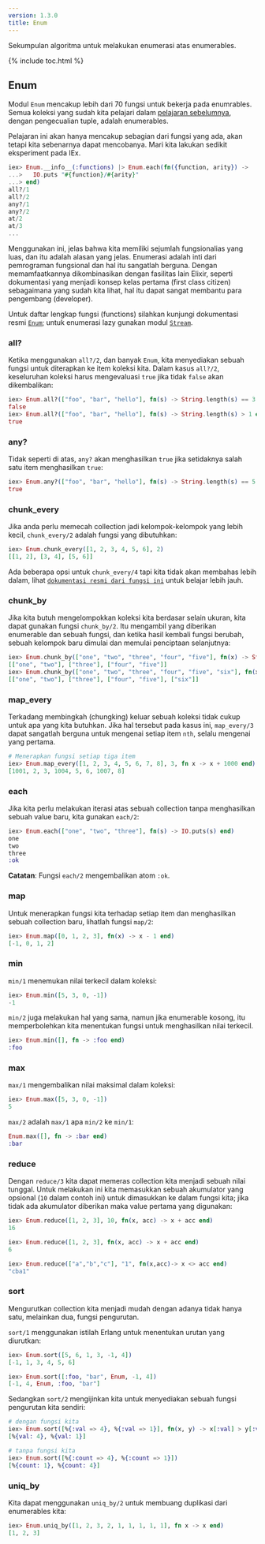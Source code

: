 ```yaml
---
version: 1.3.0
title: Enum
---
```


Sekumpulan algoritma untuk melakukan enumerasi atas enumerables.

{% include toc.html %}

## Enum

Modul `Enum` mencakup lebih dari 70 fungsi untuk bekerja pada enumrables. Semua koleksi yang sudah kita pelajari dalam [pelajaran sebelumnya](../collections/), dengan pengecualian tuple, adalah enumerables.

Pelajaran ini akan hanya mencakup sebagian dari fungsi yang ada, akan tetapi kita sebenarnya dapat mencobanya.
Mari kita lakukan sedikit eksperiment pada IEx.

```elixir
iex> Enum.__info__(:functions) |> Enum.each(fn({function, arity}) ->
...>   IO.puts "#{function}/#{arity}"
...> end)
all?/1
all?/2
any?/1
any?/2
at/2
at/3
...
```

Menggunakan ini, jelas bahwa kita memiliki sejumlah fungsionalias yang luas, dan itu adalah alasan yang jelas. Enumerasi adalah inti dari pemrograman fungsional dan hal itu sangatlah berguna. Dengan memamfaatkannya dikombinasikan dengan fasilitas lain Elixir, seperti dokumentasi yang menjadi konsep kelas pertama (first class citizen) sebagaimana yang sudah kita lihat, hal itu dapat sangat membantu para pengembang (developer).

Untuk daftar lengkap fungsi (functions) silahkan kunjungi dokumentasi resmi [`Enum`](https://hexdocs.pm/elixir/Enum.html); untuk enumerasi lazy gunakan modul [`Stream`](https://hexdocs.pm/elixir/Stream.html).


### all?

Ketika menggunakan `all?/2`, dan banyak `Enum`, kita menyediakan sebuah fungsi untuk diterapkan ke item koleksi kita. Dalam kasus `all?/2`, keseluruhan koleksi harus mengevaluasi `true` jika tidak `false` akan dikembalikan:

```elixir
iex> Enum.all?(["foo", "bar", "hello"], fn(s) -> String.length(s) == 3 end)
false
iex> Enum.all?(["foo", "bar", "hello"], fn(s) -> String.length(s) > 1 end)
true
```

### any?

Tidak seperti di atas, `any?` akan menghasilkan `true` jika setidaknya salah satu item menghasilkan `true`:

```elixir
iex> Enum.any?(["foo", "bar", "hello"], fn(s) -> String.length(s) == 5 end)
true
```

### chunk_every

Jika anda perlu memecah collection jadi kelompok-kelompok yang lebih kecil, `chunk_every/2` adalah fungsi yang dibutuhkan:

```elixir
iex> Enum.chunk_every([1, 2, 3, 4, 5, 6], 2)
[[1, 2], [3, 4], [5, 6]]
```

Ada beberapa opsi untuk `chunk_every/4` tapi kita tidak akan membahas lebih dalam, lihat [`dokumentasi resmi dari fungsi ini`](https://hexdocs.pm/elixir/Enum.html#chunk_every/4) untuk belajar lebih jauh.

### chunk_by

Jika kita butuh mengelompokkan koleksi kita berdasar selain ukuran, kita dapat gunakan fungsi `chunk_by/2`. Itu mengambil yang diberikan enumerable dan sebuah fungsi, dan ketika hasil kembali fungsi berubah, sebuah kelompok baru dimulai dan memulai penciptaan selanjutnya: 

```elixir
iex> Enum.chunk_by(["one", "two", "three", "four", "five"], fn(x) -> String.length(x) end)
[["one", "two"], ["three"], ["four", "five"]]
iex> Enum.chunk_by(["one", "two", "three", "four", "five", "six"], fn(x) -> String.length(x) end)
[["one", "two"], ["three"], ["four", "five"], ["six"]]
```

### map_every

Terkadang membingkah (chungking) keluar sebuah koleksi tidak cukup untuk apa yang kita butuhkan. Jika hal tersebut pada kasus ini, `map_every/3` dapat sangatlah berguna untuk mengenai setiap item `nth`, selalu mengenai yang pertama. 

```elixir
# Menerapkan fungsi setiap tiga item
iex> Enum.map_every([1, 2, 3, 4, 5, 6, 7, 8], 3, fn x -> x + 1000 end)
[1001, 2, 3, 1004, 5, 6, 1007, 8]
```

### each

Jika kita perlu melakukan iterasi atas sebuah collection tanpa menghasilkan sebuah value baru, kita gunakan `each/2`:

```elixir
iex> Enum.each(["one", "two", "three"], fn(s) -> IO.puts(s) end)
one
two
three
:ok
```

__Catatan__: Fungsi `each/2` mengembalikan atom `:ok`.

### map

Untuk menerapkan fungsi kita terhadap setiap item dan menghasilkan sebuah collection baru, lihatlah fungsi `map/2`:

```elixir
iex> Enum.map([0, 1, 2, 3], fn(x) -> x - 1 end)
[-1, 0, 1, 2]
```

### min

`min/1` menemukan nilai terkecil dalam koleksi:

```elixir
iex> Enum.min([5, 3, 0, -1])
-1
```

`min/2` juga melakukan hal yang sama, namun jika enumerable kosong, itu memperbolehkan kita menentukan fungsi untuk menghasilkan nilai terkecil.

```elixir
iex> Enum.min([], fn -> :foo end)
:foo
```

### max

`max/1` mengembalikan nilai maksimal dalam koleksi:

```elixir
iex> Enum.max([5, 3, 0, -1])
5
```

`max/2` adalah `max/1` apa `min/2` ke `min/1`:

```elixir
Enum.max([], fn -> :bar end)
:bar
```

### reduce

Dengan `reduce/3` kita dapat memeras collection kita menjadi sebuah nilai tunggal. Untuk melakukan ini kita memasukkan sebuah akumulator yang opsional (`10` dalam contoh ini) untuk dimasukkan ke dalam fungsi kita; jika tidak ada akumulator diberikan maka value pertama yang digunakan:

```elixir
iex> Enum.reduce([1, 2, 3], 10, fn(x, acc) -> x + acc end)
16

iex> Enum.reduce([1, 2, 3], fn(x, acc) -> x + acc end)
6

iex> Enum.reduce(["a","b","c"], "1", fn(x,acc)-> x <> acc end)
"cba1"
```

### sort

Mengurutkan collection kita menjadi mudah dengan adanya tidak hanya satu, melainkan dua, fungsi pengurutan.

`sort/1` menggunakan istilah Erlang untuk menentukan urutan yang diurutkan:

```elixir
iex> Enum.sort([5, 6, 1, 3, -1, 4])
[-1, 1, 3, 4, 5, 6]

iex> Enum.sort([:foo, "bar", Enum, -1, 4])
[-1, 4, Enum, :foo, "bar"]
```

Sedangkan `sort/2` mengijinkan kita untuk menyediakan sebuah fungsi pengurutan kita sendiri:

```elixir
# dengan fungsi kita
iex> Enum.sort([%{:val => 4}, %{:val => 1}], fn(x, y) -> x[:val] > y[:val] end)
[%{val: 4}, %{val: 1}]

# tanpa fungsi kita
iex> Enum.sort([%{:count => 4}, %{:count => 1}])
[%{count: 1}, %{count: 4}]
```

### uniq_by

Kita dapat menggunakan `uniq_by/2` untuk membuang duplikasi dari enumerables kita:

```elixir
iex> Enum.uniq_by([1, 2, 3, 2, 1, 1, 1, 1, 1], fn x -> x end)
[1, 2, 3]
```
